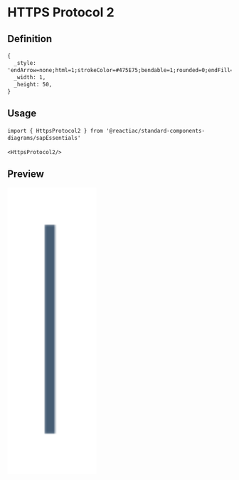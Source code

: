 # HTTPS Protocol 2

## Definition

```
{
  _style: 'endArrow=none;html=1;strokeColor=#475E75;bendable=1;rounded=0;endFill=0;endSize=4;strokeWidth=1.5;startSize=4;startArrow=none;startFill=0;entryX=0;entryY=0.5;entryDx=0;entryDy=0;exitX=0.472;exitY=-0.059;exitDx=0;exitDy=0;exitPerimeter=0;elbow=vertical;edgeStyle=orthogonalEdgeStyle;',
  _width: 1,
  _height: 50,
}
```

## Usage

```
import { HttpsProtocol2 } from '@reactiac/standard-components-diagrams/sapEssentials'

<HttpsProtocol2/>
```

## Preview

<img src="./https-protocol-2.png" width="200"/>

